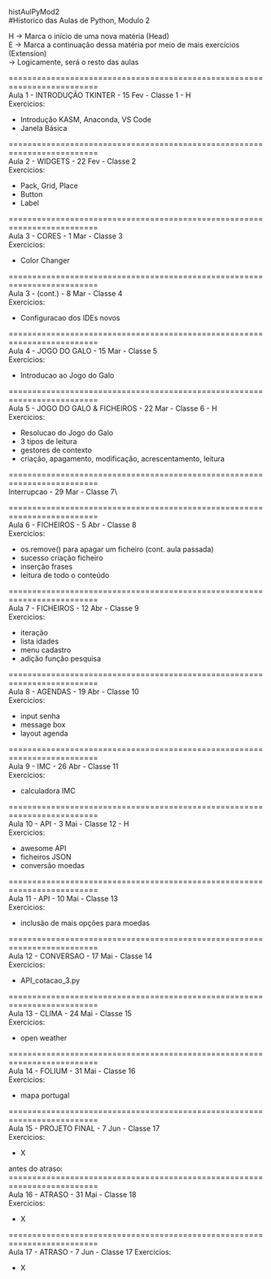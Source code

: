 histAulPyMod2\
#Historico das Aulas de Python, Modulo 2

H -> Marca o início de uma nova matéria (Head)\
E -> Marca a continuação dessa matéria por meio de mais exercícios (Extension)\
  -> Logicamente, será o resto das aulas

=========================================================================\
Aula 1 - INTRODUÇÃO TKINTER - 15 Fev - Classe 1 - H\
Exercicios:
 - Introdução KASM, Anaconda, VS Code
 - Janela Básica

=========================================================================\
Aula 2 - WIDGETS - 22 Fev - Classe 2\
Exercicios:
 - Pack, Grid, Place
 - Button
 - Label

=========================================================================\
Aula 3 - CORES - 1 Mar - Classe 3\
Exercicios:
 - Color Changer

=========================================================================\
Aula 3 - (cont.) - 8 Mar - Classe 4\
Exercicios:
 - Configuracao dos IDEs novos

=========================================================================\
Aula 4 - JOGO DO GALO - 15 Mar - Classe 5\
Exercicios:
 - Introducao ao Jogo do Galo

=========================================================================\
Aula 5 - JOGO DO GALO & FICHEIROS - 22 Mar - Classe 6 - H\
Exercicios:
 - Resolucao do Jogo do Galo
 - 3 tipos de leitura
 - gestores de contexto
 - criação, apagamento, modificação, acrescentamento, leitura

=========================================================================\
Interrupcao - 29 Mar - Classe 7\

=========================================================================\
Aula 6 - FICHEIROS - 5 Abr - Classe 8\
Exercicios:
 - os.remove() para apagar um ficheiro (cont. aula passada)
 - sucesso criação ficheiro
 - inserção frases
 - leitura de todo o conteúdo

=========================================================================\
Aula 7 - FICHEIROS - 12 Abr - Classe 9\
Exercicios:
 - iteração
 - lista idades
 - menu cadastro
 - adição função pesquisa

=========================================================================\
Aula 8 - AGENDAS - 19 Abr - Classe 10\
Exercicios:
 - input senha
 - message box
 - layout agenda

=========================================================================\
Aula 9 - IMC - 26 Abr - Classe 11\
Exercicios:
 - calculadora IMC

=========================================================================\
Aula 10 - API - 3 Mai - Classe 12 - H\
Exercicios:
 - awesome API
 - ficheiros JSON
 - conversão moedas

=========================================================================\
Aula 11 - API - 10 Mai - Classe 13\
Exercicios:
 - inclusão de mais opções para moedas

=========================================================================\
Aula 12 - CONVERSAO - 17 Mai - Classe 14\
Exercicios:
 - API_cotacao_3.py

=========================================================================\
Aula 13 - CLIMA - 24 Mai - Classe 15\
Exercicios:
 - open weather

=========================================================================\
Aula 14 - FOLIUM - 31 Mai - Classe 16\
Exercicios:
 - mapa portugal

=========================================================================\
Aula 15 - PROJETO FINAL - 7 Jun - Classe 17\
Exercicios:
 - X

antes do atraso:\
=========================================================================\
Aula 16 - ATRASO - 31 Mai - Classe 18\
Exercicios:
 - X

=========================================================================\
Aula 17 - ATRASO - 7 Jun - Classe 17
Exercicios:
 - X
